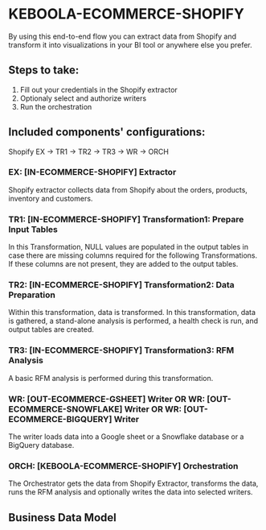 # KEBOOLA-ECOMMERCE-SHOPIFY

By using this end-to-end flow you can extract data from Shopify and transform it into visualizations in your BI tool or anywhere else you prefer.

## Steps to take:
1. Fill out your credentials in the Shopify extractor
2. Optionaly select and authorize writers
3. Run the orchestration

## Included components' configurations:

Shopify EX -> TR1 -> TR2 -> TR3 -> WR -> ORCH


### EX: [IN-ECOMMERCE-SHOPIFY] Extractor

Shopify extractor collects data from Shopify about the orders, products, inventory and customers.

### TR1: [IN-ECOMMERCE-SHOPIFY] Transformation1: Prepare Input Tables

In this Transformation, NULL values are populated in the output tables in case there are missing columns required for the following Transformations. If these columns are not present, they are added to the output tables.

### TR2: [IN-ECOMMERCE-SHOPIFY] Transformation2: Data Preparation

Within this transformation, data is transformed. In this transformation, data is gathered, a stand-alone analysis is performed, a health check is run, and output tables are created.

### TR3: [IN-ECOMMERCE-SHOPIFY] Transformation3: RFM Analysis

A basic RFM analysis is performed during this transformation.

### WR: [OUT-ECOMMERCE-GSHEET] Writer OR WR: [OUT-ECOMMERCE-SNOWFLAKE] Writer OR WR: [OUT-ECOMMERCE-BIGQUERY] Writer

The writer loads data into a Google sheet or a Snowflake database or a BigQuery database.

### ORCH: [KEBOOLA-ECOMMERCE-SHOPIFY] Orchestration

The Orchestrator gets the data from Shopify Extractor, transforms the data, runs the RFM analysis and optionally writes the data into selected writers.

## Business Data Model



